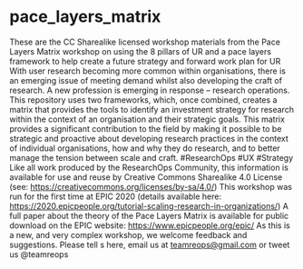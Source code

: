 # pace_layers_matrix
These are the CC Sharealike licensed workshop materials from the Pace Layers Matrix workshop on using the 8 pillars of UR and a pace layers framework to help create a future strategy and forward work plan for UR
With user research becoming more common within organisations, there is an emerging issue of meeting demand whilst also developing the craft of research. A new profession is emerging in response – research operations. This repository uses two frameworks, which, once combined, creates a matrix that provides the tools to identify an investment strategy for research within the context of an organisation and their strategic goals.  This matrix provides a significant contribution to the field by making it possible to be strategic and proactive about developing research practices in the  context of individual organisations, how and why they do research, and to better manage the tension between scale and craft. 
#ResearchOps #UX #Strategy
Like all work produced by the ResearchOps Community, this information is available for use and reuse by Creative Commons Sharealike 4.0 License (see: https://creativecommons.org/licenses/by-sa/4.0/)
This workshop was run for the first time at EPIC 2020 (details available here: https://2020.epicpeople.org/tutorial-scaling-research-in-organizations/)
A full paper about the theory of the Pace Layers Matrix is available for public download on the EPIC website: https://www.epicpeople.org/epic/
As this is a new, and very complex workshop, we welcome feedback and suggestions. Please tell s here, email us at teamreops@gmail.com or tweet us @teamreops 
